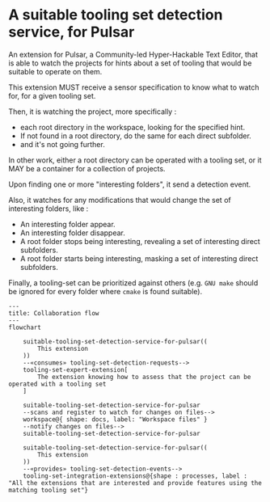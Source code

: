 # A suitable tooling set detection service, for Pulsar

An extension for Pulsar, a Community-led Hyper-Hackable Text Editor, that is able to watch the projects for hints about a set of tooling that would be suitable to operate on them.

This extension MUST receive a sensor specification to know what to watch for, for a given tooling set.

Then, it is watching the project, more specifically :

* each root directory in the workspace, looking for the specified hint.
* If not found in a root directory, do the same for each direct subfolder.
* and it's not going further.

In other work, either a root directory can be operated with a tooling set, or it MAY be a container for a collection of projects.

Upon finding one or more "interesting folders", it send a detection event.

Also, it watches for any modifications that would change the set of interesting folders, like :

* An interesting folder appear.
* An interesting folder disappear.
* A root folder stops being interesting, revealing a set of interesting direct subfolders.
* A root folder starts being interesting, masking a set of interesting direct subfolders.

Finally, a tooling-set can be prioritized against others (e.g. `GNU make` should be ignored for every folder where `cmake` is found suitable).

```mermaid
---
title: Collaboration flow
---
flowchart

    suitable-tooling-set-detection-service-for-pulsar((
        This extension
    ))
    --«consumes» tooling-set-detection-requests-->
    tooling-set-expert-extension[
        The extension knowing how to assess that the project can be operated with a tooling set
    ]

    suitable-tooling-set-detection-service-for-pulsar
    --scans and register to watch for changes on files-->
    workspace@{ shape: docs, label: "Workspace files" }
    --notify changes on files-->
    suitable-tooling-set-detection-service-for-pulsar

    suitable-tooling-set-detection-service-for-pulsar((
        This extension
    ))
    --«provides» tooling-set-detection-events-->
    tooling-set-integration-extensions@{shape : processes, label : "All the extensions that are interested and provide features using the matching tooling set"}

```
